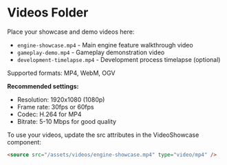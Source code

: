 
# Videos Folder

Place your showcase and demo videos here:

- `engine-showcase.mp4` - Main engine feature walkthrough video
- `gameplay-demo.mp4` - Gameplay demonstration video
- `development-timelapse.mp4` - Development process timelapse (optional)

Supported formats: MP4, WebM, OGV

**Recommended settings:**
- Resolution: 1920x1080 (1080p)
- Frame rate: 30fps or 60fps
- Codec: H.264 for MP4
- Bitrate: 5-10 Mbps for good quality

To use your videos, update the src attributes in the VideoShowcase component:
```html
<source src="/assets/videos/engine-showcase.mp4" type="video/mp4" />
```
